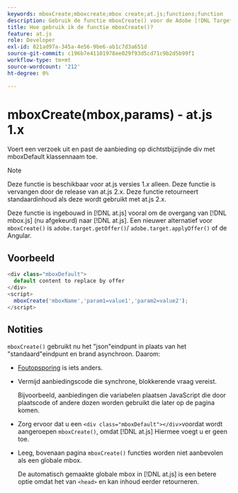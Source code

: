 ```yaml
---
keywords: mboxCreate;mboxcreate;mbox create;at.js;functions;function
description: Gebruik de functie mboxCreate() voor de Adobe [!DNL Target] in.js JavaScript-bibliotheek om aanbiedingen toe te passen op de dichtstbijzijnde DIV met de naam van de klasse mboxDefault. (om 1.js)
title: Hoe gebruik ik de functie mboxCreate()?
feature: at.js
role: Developer
exl-id: 821ad97a-345a-4e56-9be6-ab1c7d3a651d
source-git-commit: c196b7e41101978ee029f93d5cd71c9b2d5b99f1
workflow-type: tm+mt
source-wordcount: '212'
ht-degree: 0%

---
```


# mboxCreate(mbox,params) - at.js 1.x

Voert een verzoek uit en past de aanbieding op dichtstbijzijnde div met mboxDefault klassennaam toe.

>[!NOTE]
>
>Deze functie is beschikbaar voor at.js versies 1.*x* alleen. Deze functie is vervangen door de release van at.js 2.x. Deze functie retourneert standaardinhoud als deze wordt gebruikt met at.js 2.x.

Deze functie is ingebouwd in [!DNL at.js] vooral om de overgang van [!DNL mbox.js] (nu afgekeurd) naar [!DNL at.js]. Een nieuwer alternatief voor `mboxCreate()` is `adobe.target.getOffer()`/ `adobe.target.applyOffer()` of de Angular.

## Voorbeeld

```javascript
<div class="mboxDefault"> 
  default content to replace by offer 
</div> 
<script> 
  mboxCreate('mboxName','param1=value1','param2=value2'); 
</script>
```

## Notities

`mboxCreate()` gebruikt nu het &quot;json&quot;eindpunt in plaats van het &quot;standaard&quot;eindpunt en brand asynchroon. Daarom:

* [Foutopsporing](https://developer.adobe.com/target/implement/client-side/target-debugging-atjs/target-debugging-atjs/) is iets anders.
* Vermijd aanbiedingscode die synchrone, blokkerende vraag vereist.

   Bijvoorbeeld, aanbiedingen die variabelen plaatsen JavaScript die door plaatscode of andere dozen worden gebruikt die later op de pagina komen.

* Zorg ervoor dat u een `<div class="mboxDefault"></div>`voordat wordt aangeroepen `mboxCreate()`, omdat [!DNL at.js] Hiermee voegt u er geen toe.

* Leeg, bovenaan pagina `mboxCreate()` functies worden niet aanbevolen als een globale mbox.

   De automatisch gemaakte globale mbox in [!DNL at.js] is een betere optie omdat het van `<head>` en kan inhoud eerder retourneren.
